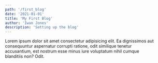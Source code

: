 ```yaml
---
path: '/first_blog'
date: '2021-01-01'
title: 'My First Blog'
author: 'Iwan Jones'
description: 'Setting up the blog'
---
```


Lorem ipsum dolor sit amet consectetur adipisicing elit. Ea dignissimos
aut consequuntur aspernatur corrupti ratione, odit similique tenetur
accusantium, est nostrum esse minus iure voluptatum nihil cumque
blanditiis non? Odit.